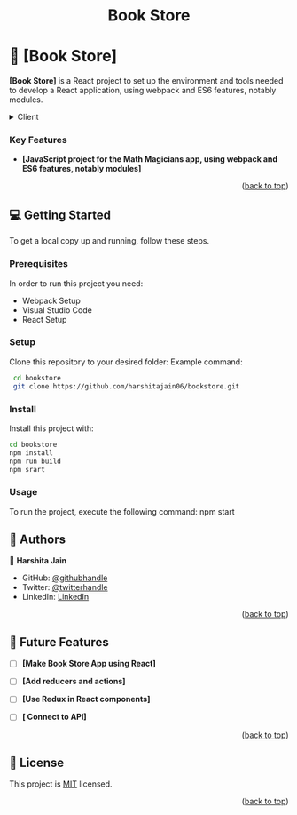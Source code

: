 
<div align="center">
  <h1><b>Book Store</b></h1>

</div>
<!-- PROJECT DESCRIPTION -->

# 📖 [Book Store] 

**[Book Store]** is a React project to set up the environment and tools needed to develop a React application, using webpack and ES6 features, notably modules.
<details>
  <summary>Client</summary>
  <ul>
    <li><a href="https://nodejs.org/">Node.js</a></li>
  </ul>
</details>



<!-- Features -->

### Key Features <a name="key-features"></a>

- **[JavaScript project for the Math Magicians app, using webpack and ES6 features, notably modules]**


<p align="right">(<a href="#readme-top">back to top</a>)</p>


<!-- GETTING STARTED -->

## 💻 Getting Started <a name="getting-started"></a>

To get a local copy up and running, follow these steps.

### Prerequisites

In order to run this project you need:
- Webpack Setup
- Visual Studio Code
- React Setup


### Setup

Clone this repository to your desired folder:
Example command:

```sh
 cd bookstore
 git clone https://github.com/harshitajain06/bookstore.git
```
 
 


### Install

Install this project with:
```sh
cd bookstore
npm install
npm run build
npm srart
```



### Usage

To run the project, execute the following command:
npm start


<!-- AUTHORS -->

## 👥 Authors <a name="authors"></a>

👤 **Harshita Jain**

- GitHub: [@githubhandle](https://github.com/githubhandle)
- Twitter: [@twitterhandle](https://twitter.com/twitterhandle)
- LinkedIn: [LinkedIn](https://linkedin.com/in/linkedinhandle)

<p align="right">(<a href="#readme-top">back to top</a>)</p>

<!-- FUTURE FEATURES -->

## 🔭 Future Features <a name="future-features"></a>

- [ ] **[Make Book Store App using React]**
- [ ] **[Add reducers and actions]**
- [ ] **[Use Redux in React components]**
- [ ] **[ Connect to API]**


<p align="right">(<a href="#readme-top">back to top</a>)</p>


<!-- LICENSE -->

## 📝 License <a name="license"></a>

This project is [MIT](./MIT.md) licensed.

<p align="right">(<a href="#readme-top">back to top</a>)</p>
